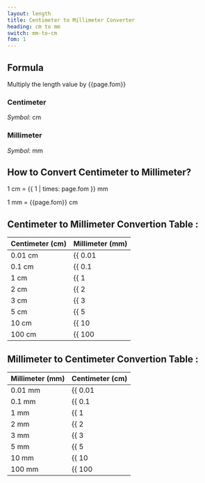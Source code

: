 ```yaml
---
layout: length
title: Centimeter to Millimeter Converter
heading: cm to mm
switch: mm-to-cm
fom: 1
---
```


## Formula
Multiply the length value by {{page.fom}}

### Centimeter
*Symbol*: cm

### Millimeter
*Symbol*: mm

## How to Convert Centimeter to Millimeter?
1 cm = {{ 1 | times: page.fom }} mm

1 mm = {{page.fom}} cm

## Centimeter to Millimeter Convertion Table :

| Centimeter (cm) | Millimeter (mm) |
| ---- | ---- |
| 0.01 cm | {{ 0.01 | times: page.fom | round: 5 }} mm |
| 0.1 cm | {{ 0.1 | times: page.fom | round: 5 }} mm |
| 1 cm | {{ 1 | times: page.fom | round: 5 }} mm |
| 2 cm | {{ 2 | times: page.fom | round: 5 }} mm |
| 3 cm | {{ 3 | times: page.fom | round: 5 }} mm |
| 5 cm | {{ 5 | times: page.fom | round: 5 }} mm |
| 10 cm | {{ 10 | times: page.fom | round: 5 }} mm |
| 100 cm | {{ 100 | times: page.fom | round: 5 }} mm |

## Millimeter to Centimeter Convertion Table :

| Millimeter (mm) | Centimeter (cm) |
| ---- | ---- |
| 0.01 mm | {{ 0.01 | divided_by: page.fom | round: 5 }} cm |
| 0.1 mm | {{ 0.1 | divided_by: page.fom | round: 5 }} cm |
| 1 mm | {{ 1 | divided_by: page.fom | round: 5 }} cm |
| 2 mm | {{ 2 | divided_by: page.fom | round: 5 }} cm |
| 3 mm | {{ 3 | divided_by: page.fom | round: 5 }} cm |
| 5 mm | {{ 5 | divided_by: page.fom | round: 5 }} cm |
| 10 mm | {{ 10 | divided_by: page.fom | round: 5 }} cm |
| 100 mm | {{ 100 | divided_by: page.fom | round: 5 }} cm |

<script>
selectInput[3].selected = true
selectOutput[2].selected = true
</script>
